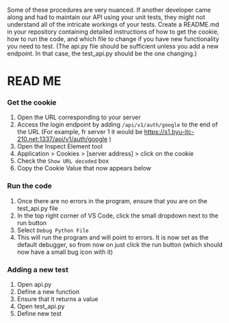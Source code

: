 Some of these procedures are very nuanced. If another developer came along and had to maintain our API using your unit tests, they might not understand all of the intricate workings of your tests. Create a README.md in your repository containing detailed instructions of how to get the cookie, how to run the code, and which file to change if you have new functionality you need to test. (The api.py file should be sufficient unless you add a new endpoint. In that case, the test_api.py should be the one changing.)

# READ ME
### Get the cookie

1. Open the URL corresponding to your server
2. Access the login endpoint by adding `/api/v1/auth/google` to the end of the URL (For example, fr server 1 it would be https://s1.byu-itc-210.net:1337/api/v1/auth/google )
3. Open the Inspect Element tool
4. Application > Cookies > [server address] > click on the cookie
5. Check the `Show URL decoded` box
6. Copy the Cookie Value that now appears below

### Run the code

1. Once there are no errors in the program, ensure that you are on the test_api.py file
2. In the top right corner of VS Code, click the small dropdown next to the run button
3. Select `Debug Python File`
4. This will run the program and will point to errors. It is now set as the default debugger,
so from now on just click the run button (which should now have a small bug icon with it)

### Adding a new test

1. Open api.py
2. Define a new function
3. Ensure that it returns a value
3. Open test_api.py 
4. Define new test 
